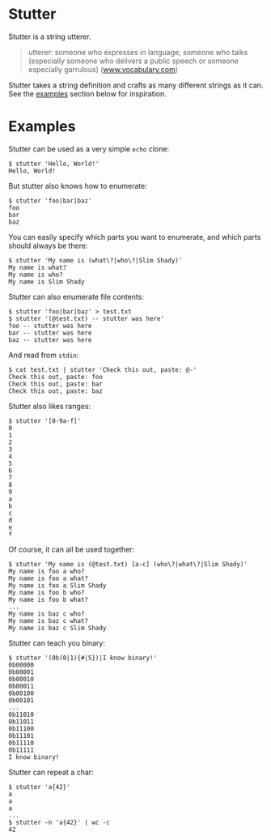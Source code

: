 # Stutter

Stutter is a string utterer.

> utterer: someone who expresses in language; someone who talks (especially
> someone who delivers a public speech or someone especially garrulous)
> (www.vocabulary.com)

Stutter takes a string definition and crafts as many different strings as it
can. See the [examples](#examples) section below for inspiration.

# Examples

Stutter can be used as a very simple `echo` clone:

``` shell
$ stutter 'Hello, World!'
Hello, World!
```

But stutter also knows how to enumerate:


``` shell
$ stutter 'foo|bar|baz'
foo
bar
baz
```

You can easily specify which parts you want to enumerate, and which parts
should always be there:

``` shell
$ stutter 'My name is (what\?|who\?|Slim Shady)'
My name is what?
My name is who?
My name is Slim Shady
```

Stutter can also enumerate file contents:


``` shell
$ stutter 'foo|bar|baz' > test.txt
$ stutter '(@test.txt) -- stutter was here'
foo -- stutter was here
bar -- stutter was here
baz -- stutter was here
```

And read from `stdin`:

``` shell
$ cat test.txt | stutter 'Check this out, paste: @-'
Check this out, paste: foo
Check this out, paste: bar
Check this out, paste: baz
```

Stutter also likes ranges:

``` shell
$ stutter '[0-9a-f]'
0
1
2
3
4
5
6
7
8
9
a
b
c
d
e
f
```

Of course, it can all be used together:
``` shell
$ stutter 'My name is (@test.txt) [a-c] (who\?|what\?|Slim Shady)'
My name is foo a who?
My name is foo a what?
My name is foo a Slim Shady
My name is foo b who?
My name is foo b what?
...
My name is baz c who?
My name is baz c what?
My name is baz c Slim Shady
```

Stutter can teach you binary:

``` shell
$ stutter '(0b(0|1){#|5})|I know binary!'
0b00000
0b00001
0b00010
0b00011
0b00100
0b00101
...
0b11010
0b11011
0b11100
0b11101
0b11110
0b11111
I know binary!
```

Stutter can repeat a char:

``` shell
$ stutter 'a{42}'
a
a
a
...
$ stutter -n 'a{42}' | wc -c
42
```
